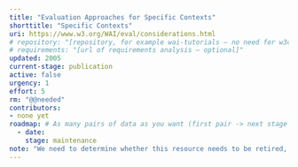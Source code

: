 ```yaml
---
title: "Evaluation Approaches for Specific Contexts"
shorttitle: "Specific Contexts"
uri: https://www.w3.org/WAI/eval/considerations.html
# repository: "[repository, for example wai-tutorials – no need for w3c/ or GitHub URL – optional]"
# requirements: "[url of requirements analysis – optional]"
updated: 2005
current-stage: publication
active: false
urgency: 1
effort: 5
rm: "@@needed"
contributors:
- none yet
roadmap: # As many pairs of data as you want (first pair -> next stage in the tool)
  - date:
    stage: maintenance
note: "We need to determine whether this resource needs to be retired, updated, rewritten or combined with other existing resources "
---
```

